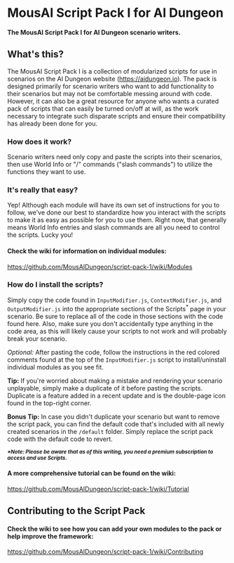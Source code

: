 # MousAI Script Pack I for AI Dungeon
**The MousAI Script Pack I for AI Dungeon scenario writers.**
## What's this?
The MousAI Script Pack I is a collection of modularized scripts for use in scenarios on the AI Dungeon website (https://aidungeon.io). The pack is designed primarily for scenario writers who want to add functionality to their scenarios but may not be comfortable messing around with code. However, it can also be a great resource for anyone who wants a curated pack of scripts that can easily be turned on/off at will, as the work necessary to integrate such disparate scripts and ensure their compatibility has already been done for you.
### How does it work?
Scenario writers need only copy and paste the scripts into their scenarios, then use World Info or "/" commands ("slash commands") to utilize the functions they want to use.
### It's really that easy?
Yep! Although each module will have its own set of instructions for you to follow, we've done our best to standardize how you interact with the scripts to make it as easy as possible for you to use them. Right now, that generally means World Info entries and slash commands are all you need to control the scripts. Lucky you!

#### Check the wiki for information on individual modules:
https://github.com/MousAIDungeon/script-pack-1/wiki/Modules
### How do I install the scripts?
Simply copy the code found in `InputModifier.js`, `ContextModifier.js`, and `OutputModifier.js` into the appropriate sections of the Scripts<sup>\*</sup> page in your scenario. Be sure to replace all of the code in those sections with the code found here. Also, make sure you don't accidentally type anything in the code area, as this will likely cause your scripts to not work and will probably break your scenario.

*Optional:* After pasting the code, follow the instructions in the red colored comments found at the top of the `InputModifier.js` script to install/uninstall individual modules as you see fit.

**Tip:** If you're worried about making a mistake and rendering your scenario unplayable, simply make a duplicate of it before pasting the scripts. Duplicate is a feature added in a recent update and is the double-page icon found in the top-right corner.

**Bonus Tip:** In case you didn't duplicate your scenario but want to remove the script pack, you can find the default code that's included with all newly created scenarios in the `/default` folder. Simply replace the script pack code with the default code to revert.

<sub>***\*Note: Please be aware that as of this writing, you need a premium subscription to access and use Scripts.***</sub>

#### A more comprehensive tutorial can be found on the wiki:
https://github.com/MousAIDungeon/script-pack-1/wiki/Tutorial
## Contributing to the Script Pack
#### Check the wiki to see how you can add your own modules to the pack or help improve the framework:
https://github.com/MousAIDungeon/script-pack-1/wiki/Contributing
